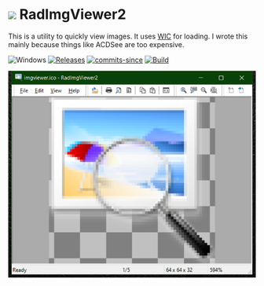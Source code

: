 <!-- ![Icon](res/imgviewer.ico) RadImgViewer2 -->
<img src="res/imgviewer.ico" width=32/> RadImgViewer2
==========

This is a utility to quickly view images. It uses [WIC](https://docs.microsoft.com/en-us/windows/win32/wic/-wic-about-windows-imaging-codec) for loading. I wrote
this mainly because things like ACDSee are too expensive.

![Windows](https://img.shields.io/badge/platform-Windows-blue.svg)
[![Releases](https://img.shields.io/github/release/RadAd/RadImgViewer2.svg)](https://github.com/RadAd/RadImgViewer2/releases/latest)
[![commits-since](https://img.shields.io/github/commits-since/RadAd/RadImgViewer2/latest.svg)](commits/master)
[![Build](https://img.shields.io/appveyor/ci/RadAd/RadImgViewer2.svg)](https://ci.appveyor.com/project/RadAd/RadImgViewer2)

![screenshot](docs/screenshot.png)
